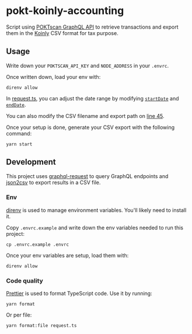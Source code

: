 # pokt-koinly-accounting

Script using [POKTscan GraphQL API](https://poktscan.com/explore?tab=api) to retrieve transactions and export them in the [Koinly](https://koinly.io) CSV format for tax purpose.

## Usage

Write down your `POKTSCAN_API_KEY` and `NODE_ADDRESS` in your `.envrc`.

Once written down, load your env with:
```
direnv allow
```

In [request.ts](./request.ts), you can adjust the date range by modifying [`startDate`](./request.ts#L24) and [`endDate`](./request.ts#L25).

You can also modify the CSV filename and export path on [line 45](./request.ts#L45).

Once your setup is done, generate your CSV export with the following command:
```
yarn start
```

## Development

This project uses [graphql-request](https://www.npmjs.com/package/graphql-request) to query GraphQL endpoints and [json2csv](https://www.npmjs.com/package/json2csv) to export results in a CSV file.

### Env

[direnv](https://direnv.net) is used to manage environment variables. You'll likely need to install it.

Copy `.envrc.example` and write down the env variables needed to run this project:
```
cp .envrc.example .envrc
```

Once your env variables are setup, load them with:
```
direnv allow
```

### Code quality

[Prettier](https://prettier.io) is used to format TypeScript code. Use it by running:

```
yarn format
```
Or per file:

```
yarn format:file request.ts
```
